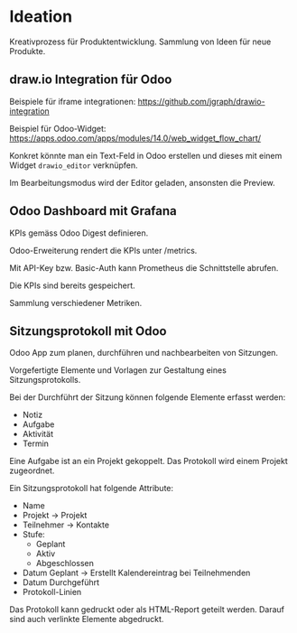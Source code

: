 # Ideation

Kreativprozess für Produktentwicklung. Sammlung von Ideen für neue Produkte.

## draw.io Integration für Odoo

Beispiele für iframe integrationen: <https://github.com/jgraph/drawio-integration>

Beispiel für Odoo-Widget: <https://apps.odoo.com/apps/modules/14.0/web_widget_flow_chart/>

Konkret könnte man ein Text-Feld in Odoo erstellen und dieses mit einem Widget `drawio_editor` verknüpfen.

Im Bearbeitungsmodus wird der Editor geladen, ansonsten die Preview.

## Odoo Dashboard mit Grafana

KPIs gemäss Odoo Digest definieren.

Odoo-Erweiterung rendert die KPIs unter /metrics.

Mit API-Key bzw. Basic-Auth kann Prometheus die Schnittstelle abrufen.

Die KPIs sind bereits gespeichert.

Sammlung verschiedener Metriken.

## Sitzungsprotokoll mit Odoo

Odoo App zum planen, durchführen und nachbearbeiten von Sitzungen.

Vorgefertigte Elemente und Vorlagen zur Gestaltung eines Sitzungsprotokolls.

Bei der Durchführt der Sitzung können folgende Elemente erfasst werden:

* Notiz
* Aufgabe
* Aktivität
* Termin

Eine Aufgabe ist an ein Projekt gekoppelt. Das Protokoll wird einem Projekt zugeordnet.

Ein Sitzungsprotokoll hat folgende Attribute:

* Name
* Projekt -> Projekt
* Teilnehmer -> Kontakte
* Stufe:
	* Geplant
	* Aktiv
	* Abgeschlossen
* Datum Geplant -> Erstellt Kalendereintrag bei Teilnehmenden
* Datum Durchgeführt
* Protokoll-Linien
	
Das Protokoll kann gedruckt oder als HTML-Report geteilt werden. Darauf sind auch verlinkte Elemente abgedruckt.